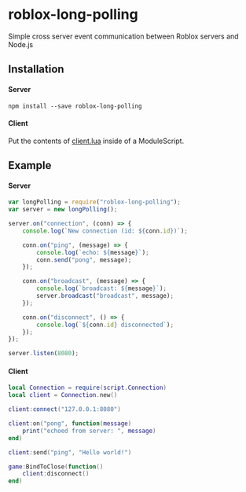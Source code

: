 # roblox-long-polling

Simple cross server event communication between Roblox servers and Node.js

## Installation

#### Server
```
npm install --save roblox-long-polling
```

#### Client

Put the contents of [client.lua](https://github.com/Reselim/roblox-long-polling/blob/master/client.lua) inside of a ModuleScript.

## Example

#### Server

```js
var longPolling = require("roblox-long-polling");
var server = new longPolling();

server.on("connection", (conn) => {
	console.log(`New connection (id: ${conn.id})`);

	conn.on("ping", (message) => {
		console.log(`echo: ${message}`);
		conn.send("pong", message);
	});

	conn.on("broadcast", (message) => {
		console.log(`broadcast: ${message}`);
		server.broadcast("broadcast", message);
	});

	conn.on("disconnect", () => {
		console.log(`${conn.id} disconnected`);
	});
});

server.listen(8080);
```

#### Client

```lua
local Connection = require(script.Connection)
local client = Connection.new()

client:connect("127.0.0.1:8080")

client:on("pong", function(message)
	print("echoed from server: ", message)
end)

client:send("ping", "Hello world!")

game:BindToClose(function()
	client:disconnect()
end)
```
